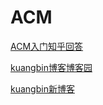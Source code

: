 # ACM
[ACM入门知乎回答](https://www.zhihu.com/question/51727516)

[kuangbin博客博客园](http://www.cnblogs.com/kuangbin)

[kuangbin新博客](https://kuangbin.github.io/)
